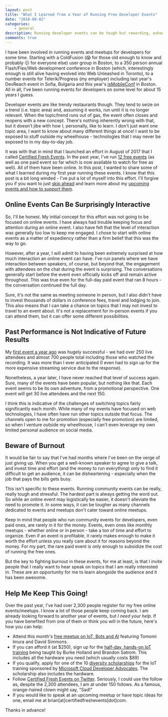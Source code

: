 ```yaml
---
layout: post
title: "What I Learned from a Year of Running Free Developer Events"
date: "2018-08-02"
categories:
    - general
description: Running developer events can be tough but rewarding, exhausting but thrilling.
comments: true
---
```


I have been involved in running events and meetups for developers for some time. Starting with a ColdFusion (😱 for those old enough to know and probably 😕 for everyone else) user group in Boston, to a 350 person annual Flash/Flex/Web development conference in Boston (which, interestingly enough is still alive having evolved into Web Unleashed in Toronto), to a number events for Telerik/Progress (my employer) including last year's DevReach event in Sofia, Bulgaria and this year's [jsMobileConf](https://jsmobileconf.com/) in Boston. All in all, I've been running events for developers on some level for about 15 years I guess.

Developer events are like trendy restaurants though. They tend to seize on a trend (i.e. topic area) and, assuming it works, run until it is no longer relevant. When the topic/trend runs out of gas, the event often closes and reopens with a new concept. There's nothing inherently wrong with that, but it doesn't jibe with how I, personally, like to learn. I don't just want one topic area, I want to know about many different things at once! I want to be exposed to stuff outside my wheelhouse - technologies that I may never be exposed to in my day-to-day job.

It was with that in mind that I launched an effort in August of 2017 that I called [Certified Fresh Events](http://certifiedfreshevents.com/). In the past year, I've run [12 free events](https://certifiedfreshevents.com/recordings/) (as well as one paid event so far which is now available to watch for free as well). All of them have been online. In this post, I wanted to share some of what I learned during my first year running these events. I know that this post is a bit long winded - I've put a lot of myself into this effort. I'll forgive you if you want to just [skip ahead](#conclusion) and learn more about my [upcoming events and how to support them](#conclusion).

## Online Events Can Be Surprisingly Interactive

So, I'll be honest. My initial concept for this effort was not going to be focused on online events. I have always had trouble keeping focus and attention during an online event. I also have felt that the level of interaction was generally too low to keep me engaged. I chose to start with online events as a matter of expediency rather than a firm belief that this was the way to go.

However, after a year, I will admit to having been extremely surprised at how much interaction an online event can have. I've run panels where we have interaction between speakers, of course, but beyond that, the engagement with attendees on the chat during the event is surprising. The conversations generally start before the event even officially kicks off and remain active throughout. This was true even for the full-day paid event that ran 8 hours - the conversation continued the full day.

Sure, it's not the same as meeting someone in person, but I also didn't have to invest thousands of dollars in conference fees, travel and lodging to join. This also means that I can take a chance on topics that I may not invest to travel to an event about. It's not a replacement for in-person events if you can attend them, but it can offer some different possibilities.

## Past Performance is Not Indicative of Future Results

My [first event a year ago](https://certifiedfreshevents.com/events/javascript-2017/) was hugely successful - we had over 250 live attendees and almost 700 people total including those who watched the recording. It was more than I ever anticipated (I even had to sign up for the more expensive streaming service due to the response).

Nonetheless, a year later, I have never reached that level of success again. Sure, many of the events have been popular, but nothing like that. Each event seems to be its own adventure, from a promotional perspective. One event will get 30 live attendees and the next 150.

I think this is indicative of the challenges of switching topics fairly significantly each month. While many of my events have focused on web technologies, I have often have run other topics outside that focus. The channels open to me for promotion (especially free promotion) are limited, so when I venture outside my wheelhouse, I can't even leverage my own limited personal audience on social media.

## Beware of Burnout

It would be fair to say that I've had months where I've been on the verge of just giving up. When you get a well-known speaker to agree to give a talk, and invest time and effort (and the money to run everything) only to find it difficult to get an audience, it can be disheartening - especially when the job that pays the bills gets busy.

This isn't specific to these events. Running community events can be really, really tough and stressful. The hardest part is always getting the word out. So while an online event may logistically be easier, it doesn't alleviate the need to promote it. In some ways, it can be tougher as many channels dedicated to events and meetups don't cater toward online meetups.

Keep in mind that people who run community events for developers, even paid ones, are rarely in it for the money. Events, even ones like monthly meetups - whether online or in person - take a ton of time and effort to organize. Even if an event is profitable, it rarely makes enough to make it worth the effort unless you really care about it for reasons beyond the money. For my part, the rare paid event is only enough to subsidize the cost of running the free ones.

But the key to fighting burnout in these events, for me at least, is that I invite people that I really want to hear speak on topics that I am really interested in. These are an opportunity for me to learn alongside the audience and it has been awesome.

<a name="conclusion"></a>
## Help Me Keep This Going!

Over the past year, I've had over 2,300 people register for my free online events/meetups. I know a lot of those people keep coming back. I am already looking forward to another year of events, but _I need your help_. If you have benefited from one of them or think you will in the future, here's how you can help:

* Attend this month's [free meetup on IoT, Bots and AI](https://certifiedfreshevents.com/events/bots-iot-ai/) featuring Tomomi Imura and David Simmons.
* If you can afford it (at $250), sign up for the [half-day, hands-on IoT training](https://certifiedfreshevents.com/events/building-iot-apps/) being taught by Burke Holland and Brandon Satrom. This includes all the hardware you need (which usually costs $89)
* If you qualify, apply for one of the 10 [diversity scholarships](https://certifiedfreshevents.com/contact/iot-scholarship/) for the IoT training sponsored by [Microsoft Cloud Developer Advocates](https://developer.microsoft.com/en-us/advocates/index.htm). The scholarship also includes the hardware.
* Follow [Certified Fresh Events on Twitter](https://twitter.com/fresheventsfl). Seriously, I could use the follow as, despite the 2,300 attendees, I am at under 150 follows. As a famous, orange-haired clown might say, "Sad!"
* If you would like to speak at an upcoming meetup or have topic ideas for one, email me at brian[at]certifiedfreshevents[dot]com.

Thanks in advance!

 